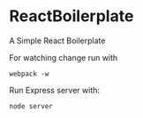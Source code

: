 # ReactBoilerplate
A Simple React Boilerplate

For watching change run with
```
webpack -w
```


Run Express server with:
```
node server
```
